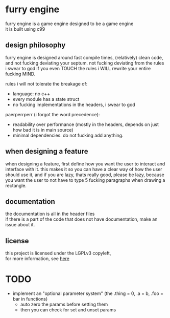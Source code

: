 # furry engine
furry engine is a game engine designed to be a game engine  
it is built using c99  

## design philosophy
furry engine is designed around fast compile times, (relatively) clean code, and not fucking deviating your septum. not fucking deviating from the rules i swear to god if you even TOUCH the rules i WILL rewrite your entire fucking MIND.  

rules i will not tolerate the breakage of:  
- language: no c++
- every module has a state struct
- no fucking implementations in the headers, i swear to god

paerperrperr (i forgot the word precedence):
- readability over performance (mostly in the headers, depends on just how bad it is in main source)
- minimal dependencies. do not fucking add anything.

## when designing a feature
when designing a feature, first define how you want the user to interact and interface with it. this makes it so you can have a clear way of how the user should use it, and if you are lazy, thats really good, please be lazy, because you want the user to not have to type 5 fucking paragraphs when drawing a rectangle.

## documentation
the documentation is all in the header files  
if there is a part of the code that does not have documentation, make an issue about it.  

## license
this project is licensed under the LGPLv3 copyleft,  
for more information, see [here](LICENSE.LGPL)

# TODO
- implement an "optional parameter system" (the .thing = 0, .a = b, .foo = bar  in functions)
    - auto zero the params before setting them
    - then you can check for set and unset params
